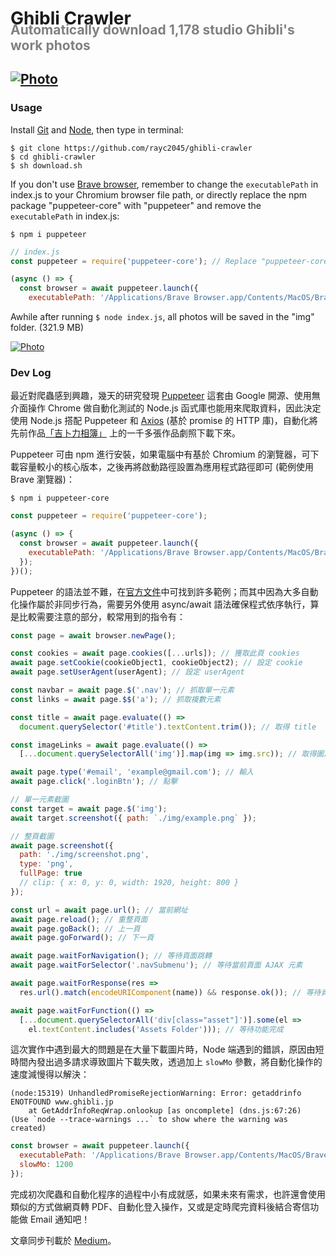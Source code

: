 <h1 style="border: none">
Ghibli Crawler
</h1>
<h2 style="margin-top: -30px; margin-bottom: 25px; color: grey">
Automatically download 1,178 studio Ghibli's work photos
<h2>

[![Photo](https://cdn.dribbble.com/users/3800131/screenshots/15188916/media/a8f595ba01dd40e9c9fcaf253c09c11f.png)](https://dribbble.com/raychangdesign)

### Usage

Install [Git](https://git-scm.com/) and [Node](https://nodejs.org/), then type in terminal:

    $ git clone https://github.com/rayc2045/ghibli-crawler
    $ cd ghibli-crawler
    $ sh download.sh

If you don't use [Brave browser](https://brave.com/), remember to change the `executablePath` in index.js to your Chromium browser file path, or directly replace the npm package "puppeteer-core" with "puppeteer" and remove the `executablePath` in index.js:

    $ npm i puppeteer

```js
// index.js
const puppeteer = require('puppeteer-core'); // Replace "puppeteer-core" with "puppeteer"

(async () => {
  const browser = await puppeteer.launch({
    executablePath: '/Applications/Brave Browser.app/Contents/MacOS/Brave Browser', // Remove this line
```

Awhile after running `$ node index.js`, all photos will be saved in the "img" folder. (321.9 MB)

[![Photo](https://cdn.dribbble.com/users/3800131/screenshots/15188869/media/823b8d9b8055e21c18408aca4342ae60.png)](https://dribbble.com/raychangdesign)

### Dev Log

最近對爬蟲感到興趣，幾天的研究發現 [Puppeteer](https://github.com/puppeteer/puppeteer) 這套由 Google 開源、使用無介面操作 Chrome 做自動化測試的 Node.js 函式庫也能用來爬取資料，因此決定使用 Node.js 搭配 Puppeteer 和 [Axios](https://github.com/axios/axios) (基於 promise 的 HTTP 庫)，自動化將先前作品[「吉卜力相簿」](https://rayc2045.github.io/ghibli-gallery/) 上的一千多張作品劇照下載下來。

Puppeteer 可由 npm 進行安裝，如果電腦中有基於 Chromium 的瀏覽器，可下載容量較小的核心版本，之後再將啟動路徑設置為應用程式路徑即可 (範例使用 Brave 瀏覽器)：

    $ npm i puppeteer-core

```js
const puppeteer = require('puppeteer-core');

(async () => {
  const browser = await puppeteer.launch({
    executablePath: '/Applications/Brave Browser.app/Contents/MacOS/Brave Browser'
  });
})();
```

Puppeteer 的語法並不難，在[官方文件](https://pptr.dev/)中可找到許多範例；而其中因為大多自動化操作屬於非同步行為，需要另外使用 async/await 語法確保程式依序執行，算是比較需要注意的部分，較常用到的指令有：

```js
const page = await browser.newPage();

const cookies = await page.cookies([...urls]); // 獲取此頁 cookies
await page.setCookie(cookieObject1, cookieObject2); // 設定 cookie
await page.setUserAgent(userAgent); // 設定 userAgent

const navbar = await page.$('.nav'); // 抓取單一元素
const links = await page.$$('a'); // 抓取複數元素

const title = await page.evaluate(() => 
  document.querySelector('#title').textContent.trim()); // 取得 title

const imageLinks = await page.evaluate(() =>
  [...document.querySelectorAll('img')].map(img => img.src)); // 取得圖片網址

await page.type('#email', 'example@gmail.com'); // 輸入
await page.click('.loginBtn'); // 點擊

// 單一元素截圖
const target = await page.$('img');
await target.screenshot({ path: `./img/example.png` });

// 整頁截圖
await page.screenshot({
  path: './img/screenshot.png',
  type: 'png',
  fullPage: true
  // clip: { x: 0, y: 0, width: 1920, height: 800 }
});

const url = await page.url(); // 當前網址
await page.reload(); // 重整頁面
await page.goBack(); // 上一頁
await page.goForward(); // 下一頁

await page.waitForNavigation(); // 等待頁面跳轉
await page.waitForSelector('.navSubmenu'); // 等待當前頁面 AJAX 元素

await page.waitForResponse(res =>
  res.url().match(encodeURIComponent(name)) && response.ok()); // 等待資料回應完成

await page.waitForFunction(() =>
  [...document.querySelectorAll('div[class="asset"]')].some(el =>
    el.textContent.includes('Assets Folder'))); // 等待功能完成
```

這次實作中遇到最大的問題是在大量下載圖片時，Node 端遇到的錯誤，原因由短時間內發出過多請求導致圖片下載失敗，透過加上 `slowMo` 參數，將自動化操作的速度減慢得以解決：

    (node:15319) UnhandledPromiseRejectionWarning: Error: getaddrinfo ENOTFOUND www.ghibli.jp
        at GetAddrInfoReqWrap.onlookup [as oncomplete] (dns.js:67:26)
    (Use `node --trace-warnings ...` to show where the warning was created)

```js
const browser = await puppeteer.launch({
  executablePath: '/Applications/Brave Browser.app/Contents/MacOS/Brave Browser',
  slowMo: 1200
});
```

完成初次爬蟲和自動化程序的過程中小有成就感，如果未來有需求，也許還會使用類似的方式做網頁轉 PDF、自動化登入操作，又或是定時爬完資料後結合寄信功能做 Email 通知吧！

文章同步刊載於 [Medium](https://medium.com/@raychangdesign)。